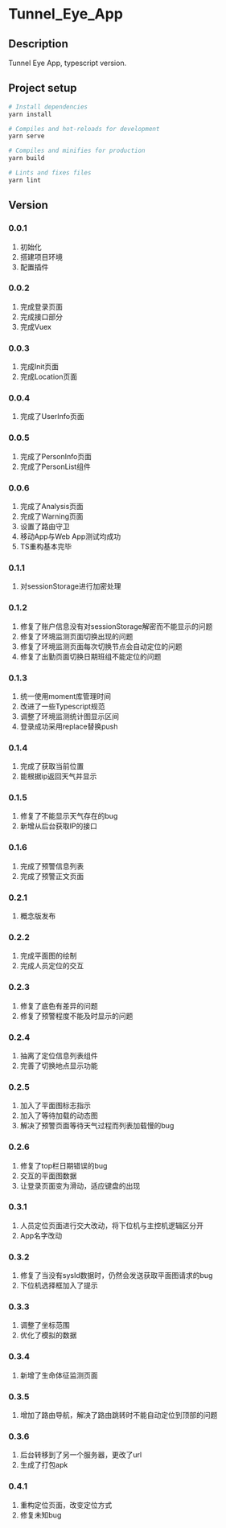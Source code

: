 # Tunnel_Eye_App

## Description

Tunnel Eye App, typescript version.

## Project setup

``` bash
# Install dependencies
yarn install
```

``` bash
# Compiles and hot-reloads for development
yarn serve
```

``` bash
# Compiles and minifies for production
yarn build
```

``` bash
# Lints and fixes files
yarn lint
```

## Version

### 0.0.1

1. 初始化
2. 搭建项目环境
3. 配置插件

### 0.0.2

1. 完成登录页面
2. 完成接口部分
3. 完成Vuex

### 0.0.3

1. 完成Init页面
2. 完成Location页面

### 0.0.4

1. 完成了UserInfo页面

### 0.0.5

1. 完成了PersonInfo页面
2. 完成了PersonList组件

### 0.0.6

1. 完成了Analysis页面
2. 完成了Warning页面
3. 设置了路由守卫
4. 移动App与Web App测试均成功
5. TS重构基本完毕

### 0.1.1

1. 对sessionStorage进行加密处理

### 0.1.2

1. 修复了账户信息没有对sessionStorage解密而不能显示的问题
2. 修复了环境监测页面切换出现的问题
3. 修复了环境监测页面每次切换节点会自动定位的问题
4. 修复了出勤页面切换日期班组不能定位的问题

### 0.1.3

1. 统一使用moment库管理时间
2. 改进了一些Typescript规范
3. 调整了环境监测统计图显示区间
4. 登录成功采用replace替换push

### 0.1.4

1. 完成了获取当前位置
2. 能根据ip返回天气并显示

### 0.1.5

1. 修复了不能显示天气存在的bug
2. 新增从后台获取IP的接口

### 0.1.6

1. 完成了预警信息列表
2. 完成了预警正文页面

### 0.2.1

1. 概念版发布

### 0.2.2

1. 完成平面图的绘制
2. 完成人员定位的交互

### 0.2.3

1. 修复了底色有差异的问题
2. 修复了预警程度不能及时显示的问题

### 0.2.4

1. 抽离了定位信息列表组件
2. 完善了切换地点显示功能

### 0.2.5

1. 加入了平面图标志指示
2. 加入了等待加载的动态图
3. 解决了预警页面等待天气过程而列表加载慢的bug

### 0.2.6

1. 修复了top栏日期错误的bug
2. 交互的平面图数据
3. 让登录页面变为滑动，适应键盘的出现

### 0.3.1

1. 人员定位页面进行交大改动，将下位机与主控机逻辑区分开
2. App名字改动

### 0.3.2

1. 修复了当没有sysId数据时，仍然会发送获取平面图请求的bug
2. 下位机选择框加入了提示

### 0.3.3

1. 调整了坐标范围
2. 优化了模拟的数据

### 0.3.4

1. 新增了生命体征监测页面

### 0.3.5

1. 增加了路由导航，解决了路由跳转时不能自动定位到顶部的问题

### 0.3.6

1. 后台转移到了另一个服务器，更改了url
2. 生成了打包apk

### 0.4.1

1. 重构定位页面，改变定位方式
2. 修复未知bug
